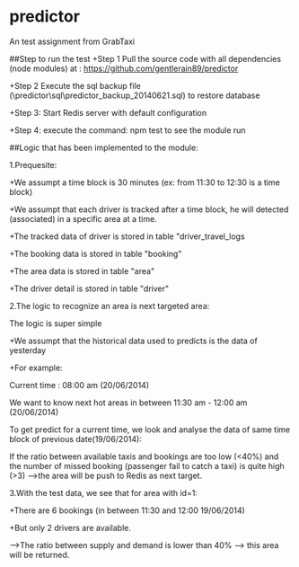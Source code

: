 predictor
=========

An test assignment from GrabTaxi

##Step to run the test
+Step 1
Pull the source code with all dependencies (node modules) at : https://github.com/gentlerain89/predictor

+Step 2
Execute the sql backup file (\predictor\sql\predictor_backup_20140621.sql) to restore database

+Step 3:
Start Redis server with default configuration

+Step 4:
execute the command: npm test to see the module run

##Logic that has been implemented to the module:

1.Prequesite:

+We assumpt a time block is 30 minutes (ex: from 11:30 to 12:30 is a time block)

+We assumpt that each driver is tracked after a time block, he will detected (associated) in a specific area at a time.

+The tracked data of driver is stored in table "driver_travel_logs

+The booking data is stored in table "booking"

+The area data is stored in table "area"

+The driver detail is stored in table "driver"

2.The logic to recognize an area is next targeted area:

The logic is super simple

+We assumpt that the historical data used to predicts is the data of yesterday

+For example:

   Current time : 08:00 am (20/06/2014)

   We want to know next hot areas in between 11:30 am - 12:00 am (20/06/2014)

   To get predict for a current time, we look and analyse the data of same time block of previous date(19/06/2014):

   If the ratio between available taxis and bookings are too low (<40%) and the number of missed booking (passenger fail to catch a taxi) is quite high (>3)
-->the area will be push to Redis as next target.

3.With the test data, we see that for area with id=1:

+There are 6 bookings (in between 11:30 and 12:00 19/06/2014)

+But only 2 drivers are available. 

-->The ratio between supply and demand is lower than 40% --> this area will be returned.
  
